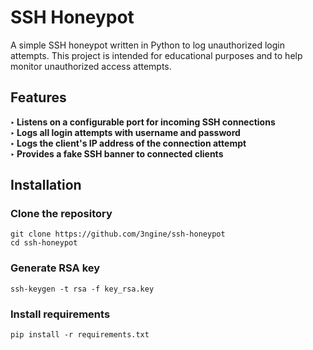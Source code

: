 # SSH Honeypot
<p>A simple SSH honeypot written in Python to log unauthorized login attempts. This project is intended for educational purposes and to help monitor unauthorized access attempts.</p>

<h2>Features</h2>
   <strong>‣ Listens on a configurable port for incoming SSH connections</strong><br>
   <strong>‣ Logs all login attempts with username and password</strong><br>
   <strong>‣ Logs the client's IP address of the connection attempt</strong><br>
   <strong>‣ Provides a fake SSH banner to connected clients</strong>
<h2>Installation</h2>
<h3>Clone the repository</h3>
<code>git clone https://github.com/3ngine/ssh-honeypot</code><br>
<code>cd ssh-honeypot</code><br>
<h3>Generate RSA key</h3>
<code>ssh-keygen -t rsa -f key_rsa.key</code>
<h3>Install requirements</h3>
<code>pip install -r requirements.txt</code>
